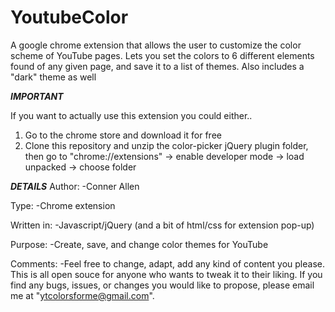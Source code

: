 # YoutubeColor
A google chrome extension that allows the user to customize the color scheme of YouTube pages. Lets you set the colors to 6 different elements found of any given page, and save it to a list of themes. Also includes a "dark" theme as well



***IMPORTANT***

If you want to actually use this extension you could either..
1. Go to the chrome store and download it for free
2. Clone this repository and unzip the color-picker jQuery plugin folder, then go to "chrome://extensions" -> enable developer mode -> load unpacked -> choose folder


***DETAILS***
Author:
-Conner Allen

Type: 
-Chrome extension

Written in: 
-Javascript/jQuery (and a bit of html/css for extension pop-up)

Purpose:
-Create, save, and change color themes for YouTube

Comments:
-Feel free to change, adapt, add any kind of content you please. This is all open souce for anyone who wants to tweak it to their liking. If you find any bugs, issues, or changes you would like to propose, please email me at "ytcolorsforme@gmail.com". 


